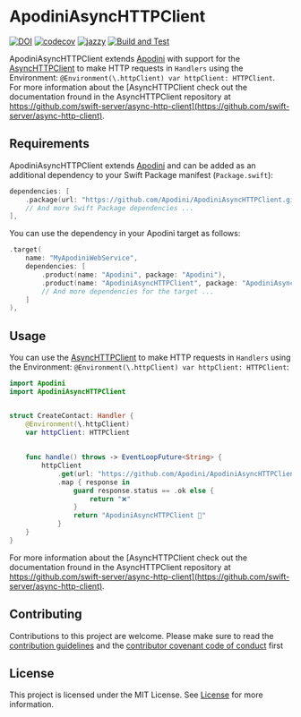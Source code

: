 <!--

This source file is part of the Apodini AsyncHTTPClient open source project

SPDX-FileCopyrightText: 2021 Paul Schmiedmayer and the project authors (see CONTRIBUTORS.md) <paul.schmiedmayer@tum.de>

SPDX-License-Identifier: MIT

-->

# ApodiniAsyncHTTPClient

[![DOI](https://zenodo.org/badge/374457662.svg)](https://zenodo.org/badge/latestdoi/374457662)
[![codecov](https://codecov.io/gh/Apodini/ApodiniAsyncHTTPClient/branch/develop/graph/badge.svg?token=3qlFhsfUnj)](https://codecov.io/gh/Apodini/ApodiniAsyncHTTPClient)
[![jazzy](https://raw.githubusercontent.com/Apodini/ApodiniAsyncHTTPClient/gh-pages/badge.svg)](https://apodini.github.io/ApodiniAsyncHTTPClient/)
[![Build and Test](https://github.com/Apodini/ApodiniAsyncHTTPClient/actions/workflows/build-and-test.yml/badge.svg)](https://github.com/Apodini/ApodiniAsyncHTTPClient/actions/workflows/build-and-test.yml)

ApodiniAsyncHTTPClient extends [Apodini](https://github.com/Apodini/Apodini) with support for the [AsyncHTTPClient](https://github.com/swift-server/async-http-client) to make HTTP requests in `Handlers` using the Environment: `@Environment(\.httpClient) var httpClient: HTTPClient`.  
For more information about the [AsyncHTTPClient check out the documentation fround in the AsyncHTTPClient repository at https://github.com/swift-server/async-http-client](https://github.com/swift-server/async-http-client).

## Requirements

ApodiniAsyncHTTPClient extends [Apodini](https://github.com/Apodini/Apodini) and can be added as an additional dependency to your Swift Package manifest (`Package.swift`):
```swift
dependencies: [
    .package(url: "https://github.com/Apodini/ApodiniAsyncHTTPClient.git", from: "0.1.0"),
    // And more Swift Package dependencies ...
],
```
You can use the dependency in your Apodini target as follows:
```swift
.target(
    name: "MyApodiniWebService",
    dependencies: [
        .product(name: "Apodini", package: "Apodini"),
        .product(name: "ApodiniAsyncHTTPClient", package: "ApodiniAsyncHTTPClient"),
        // And more dependencies for the target ...
    ]
),
```

## Usage


You can use the [AsyncHTTPClient](https://github.com/swift-server/async-http-client) to make HTTP requests in `Handlers` using the Environment: `@Environment(\.httpClient) var httpClient: HTTPClient`:
```swift
import Apodini
import ApodiniAsyncHTTPClient


struct CreateContact: Handler {
    @Environment(\.httpClient)
    var httpClient: HTTPClient
    
    
    func handle() throws -> EventLoopFuture<String> {
        httpClient
            .get(url: "https://github.com/Apodini/ApodiniAsyncHTTPClient")
            .map { response in
                guard response.status == .ok else {
                    return "❌"
                }
                return "ApodiniAsyncHTTPClient 🚀"
            }
    }
}

```
For more information about the [AsyncHTTPClient check out the documentation fround in the AsyncHTTPClient repository at https://github.com/swift-server/async-http-client](https://github.com/swift-server/async-http-client).


## Contributing
Contributions to this project are welcome. Please make sure to read the [contribution guidelines](https://github.com/Apodini/.github/blob/main/CONTRIBUTING.md) and the [contributor covenant code of conduct](https://github.com/Apodini/.github/blob/main/CODE_OF_CONDUCT.md) first

## License
This project is licensed under the MIT License. See [License](https://github.com/Apodini/ApodiniAsyncHTTPClient/blob/develop/LICENSE) for more information.
